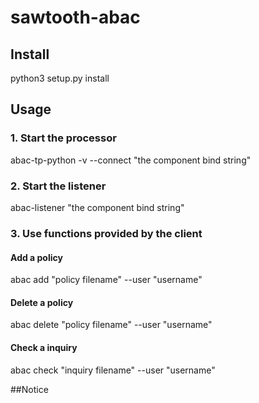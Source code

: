# sawtooth-abac

## Install
python3 setup.py install

## Usage
### 1. Start the processor
abac-tp-python -v --connect "the component bind string"
### 2. Start the listener
abac-listener "the component bind string"
### 3. Use functions provided by the client
#### Add a policy
abac add "policy filename" --user "username"
#### Delete a policy
abac delete "policy filename" --user "username"
#### Check a inquiry
abac check "inquiry filename" --user "username"

##Notice

